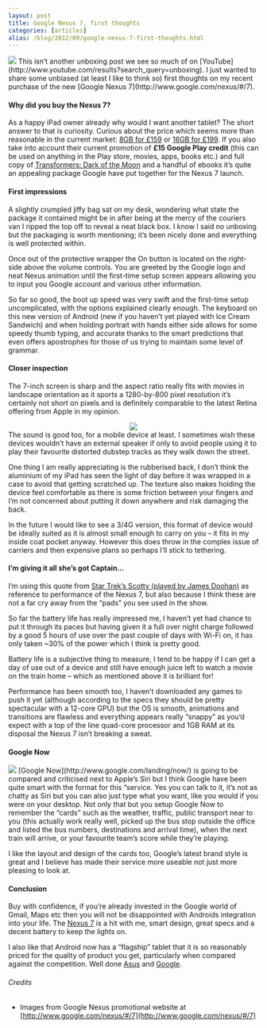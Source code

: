 ```yaml
---
layout: post
title: Google Nexus 7, first thoughts
categories: [articles]
alias: /blog/2012/09/google-nexus-7-first-thoughts.html
---
```


<img src="/images/posts/2012-09-02-google-nexus-7-first-thoughts/tablet-n7-features-ushome-family.png" class="left">
This isn’t another unboxing post we see so much of on [YouTube](http://www.youtube.com/results?search_query=unboxing).
I just wanted to share some unbiased (at least I like to think so) first thoughts on my recent purchase of the new [Google Nexus 7](http://www.google.com/nexus/#/7).

<!-- more -->

#### Why did you buy the Nexus 7?

As a happy iPad owner already why would I want another tablet? The short answer to that is curiosity. Curious about
the price which seems more than reasonable in the current market:
[8GB for £159](https://play.google.com/store/devices/details?id=nexus_7_8gb) or
[16GB for £199](https://play.google.com/store/devices/details?id=nexus_7_16gb). If you also take into account their
current promotion of **£15 Google Play credit** (this can be used on anything in the Play store, movies, apps,
books etc.) and full copy of [Transformers: Dark of the Moon](http://www.imdb.com/title/tt1399103/) and a handful of
ebooks it’s quite an appealing package Google have put together for the Nexus 7 launch.

#### First impressions

A slightly crumpled jiffy bag sat on my desk, wondering what state the package it contained might be in after being at
the mercy of the couriers van I ripped the top off to reveal a neat black box. I know I said no unboxing but the
packaging is worth mentioning; it’s been nicely done and everything is well protected within.

Once out of the protective wrapper the On button is located on the right-side above the volume
controls. You are greeted by the Google logo and neat Nexus animation until the first-time setup screen appears
allowing you to input you Google account and various other information.

So far so good, the boot up speed was very swift and the first-time setup uncomplicated, with the options explained
clearly enough. The keyboard on this new version of Android (new if you haven’t yet played with Ice Cream Sandwich)
and when holding portrait with hands either side allows for some speedy thumb typing, and accurate thanks to the smart
predictions that even offers apostrophes for those of us trying to maintain some level of grammar.

#### Closer inspection

The 7-inch screen is sharp and the aspect ratio really fits with movies in landscape orientation as it sports a
1280-by-800 pixel resolution it’s certainly not short on pixels and is definitely comparable to the latest Retina
offering from Apple in my opinion.
<div style="text-align: center;">
  <img src="/images/posts/2012-09-02-google-nexus-7-first-thoughts/tablet-n7-features-scene.png">
</div>
The sound is good too, for a mobile device at least. I sometimes wish these devices wouldn’t have an external speaker
if only to avoid people using it to play their favourite distorted dubstep tracks as they walk down the street.

One thing I am really appreciating is the rubberised back, I don’t think the aluminium of my iPad has seen the light
of day before it was wrapped in a case to avoid that getting scratched up. The texture also makes holding the device
feel comfortable as there is some friction between your fingers and I’m not concerned about putting it down anywhere
and risk damaging the back.

In the future I would like to see a 3/4G version, this format of device would be ideally suited as it is almost small
enough to carry on you – it fits in my inside coat pocket anyway. However this does throw in the complex issue of
carriers and then expensive plans so perhaps I’ll stick to tethering.

#### I’m giving it all she’s got Captain…

I’m using this quote from [Star Trek’s Scotty (played by James Doohan)](http://en.wikipedia.org/wiki/Montgomery_Scott)
as reference to performance of the Nexus 7, but also because I think these are not a far cry away from the “pads” you
see used in the show.

So far the battery life has really impressed me, I haven’t yet had chance to put it through its paces but having given
it a full over night charge followed by a good 5 hours of use over the past couple of days with Wi-Fi on, it has only
taken ~30% of the power which I think is pretty good.

Battery life is a subjective thing to measure, I tend to be happy if I can get a day of use out of a device and still
have enough juice left to watch a movie on the train home – which as mentioned above it is brilliant for!

Performance has been smooth too, I haven’t downloaded any games to push it yet (although according to the specs they
should be pretty spectacular with a 12-core GPU) but the OS is smooth, animations and transitions are flawless and
everything appears really “snappy” as you’d expect with a top of the line quad-core processor and 1GB RAM at its
disposal the Nexus 7 isn’t breaking a sweat.

#### Google Now

<img src="/images/posts/2012-09-02-google-nexus-7-first-thoughts/tablet-n7-features-googlenow.png" class="right">
[Google Now](http://www.google.com/landing/now/) is going to be compared and criticised next to Apple’s Siri but I think Google have been quite smart with the format for this “service. Yes you can talk to it, it’s not as chatty as Siri but you can also just type what you want, like you would if you were on your desktop. Not only that but you setup Google Now to remember the “cards” such as the weather, traffic, public transport near to you (this actually work really well, picked up the bus stop outside the office and listed the bus numbers, destinations and arrival time), when the next train will arrive, or your favourite team’s score while they’re playing.

I like the layout and design of the cards too, Google’s latest brand style is great and I believe has made their
service more useable not just more pleasing to look at.

#### Conclusion

Buy with confidence, if you’re already invested in the Google world of Gmail, Maps etc then you will not be
disappointed with Androids integration into your life. The [Nexus 7](http://www.google.com/nexus/#/7) is a hit with me,
smart design, great specs and a decent battery to keep the lights on.

I also like that Android now has a “flagship” tablet that it is so reasonably priced for the quality of product you
get, particularly when compared against the competition. Well done [Asus](http://uk.asus.com/) and
[Google](http://www.google.co.uk/).

###### Credits
* Images from Google Nexus promotional website at [http://www.google.com/nexus/#/7](http://www.google.com/nexus/#/7)